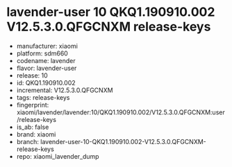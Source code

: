 # lavender-user 10 QKQ1.190910.002 V12.5.3.0.QFGCNXM release-keys
- manufacturer: xiaomi
- platform: sdm660
- codename: lavender
- flavor: lavender-user
- release: 10
- id: QKQ1.190910.002
- incremental: V12.5.3.0.QFGCNXM
- tags: release-keys
- fingerprint: xiaomi/lavender/lavender:10/QKQ1.190910.002/V12.5.3.0.QFGCNXM:user/release-keys
- is_ab: false
- brand: xiaomi
- branch: lavender-user-10-QKQ1.190910.002-V12.5.3.0.QFGCNXM-release-keys
- repo: xiaomi_lavender_dump
